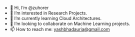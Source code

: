 - 👋 Hi, I’m @zuhorer
- 👀 I’m interested in Research Projects.
- 🌱 I’m currently learning Cloud Architectures.
- 💞️ I’m looking to collaborate on Machine Learning projects.
- 📫 How to reach me: yashbhadauria@gmail.com

<!---
zuhorer/zuhorer is a ✨ special ✨ repository because its `README.md` (this file) appears on your GitHub profile.
You can click the Preview link to take a look at your changes.
--->
